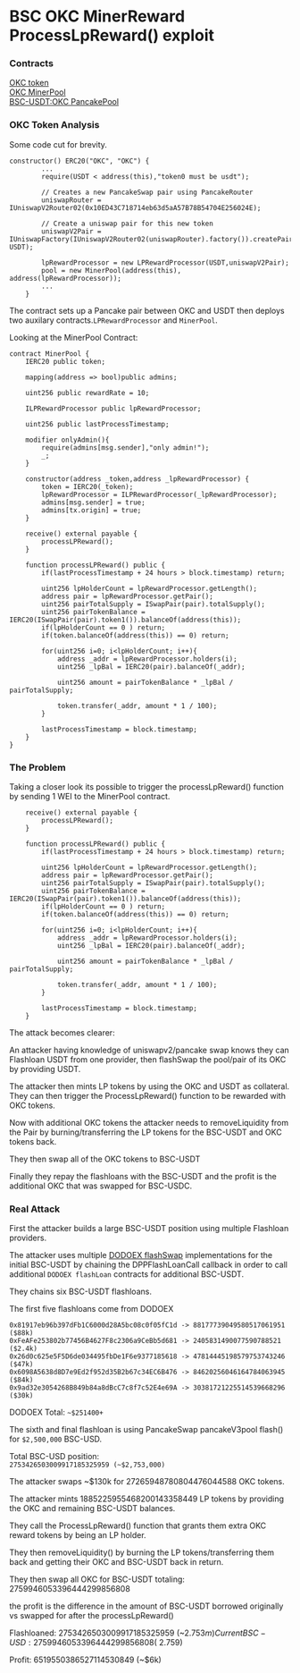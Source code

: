 # BSC OKC MinerReward ProcessLpReward() exploit

### Contracts
[OKC token](https://bscscan.com/address/0xabba891c633fb27f8aa656ea6244dedb15153fe0#code)    
[OKC MinerPool](https://bscscan.com/address/0x36016C4F0E0177861E6377f73C380c70138E13EE#code)  
[BSC-USDT:OKC PancakePool](https://bscscan.com/address/0x9cc7283d8f8b92654e6097aca2acb9655fd5ed96#code)

### OKC Token Analysis  

Some code cut for brevity.  
```
constructor() ERC20("OKC", "OKC") {
        ...
        require(USDT < address(this),"token0 must be usdt");
        
        // Creates a new PancakeSwap pair using PancakeRouter
        uniswapRouter = IUniswapV2Router02(0x10ED43C718714eb63d5aA57B78B54704E256024E);

        // Create a uniswap pair for this new token
        uniswapV2Pair = IUniswapFactory(IUniswapV2Router02(uniswapRouter).factory()).createPair(address(this), USDT);

        lpRewardProcessor = new LPRewardProcessor(USDT,uniswapV2Pair);
        pool = new MinerPool(address(this), address(lpRewardProcessor));
        ...
    }
```

The contract sets up a Pancake pair between OKC and USDT then deploys two auxilary contracts.```LPRewardProcessor``` and ```MinerPool```.  

Looking at the MinerPool Contract:  

```
contract MinerPool {
    IERC20 public token;

    mapping(address => bool)public admins;

    uint256 public rewardRate = 10;

    ILPRewardProcessor public lpRewardProcessor;

    uint256 public lastProcessTimestamp;

    modifier onlyAdmin(){
        require(admins[msg.sender],"only admin!");
        _;
    }

    constructor(address _token,address _lpRewardProcessor) {
        token = IERC20(_token);
        lpRewardProcessor = ILPRewardProcessor(_lpRewardProcessor);
        admins[msg.sender] = true;
        admins[tx.origin] = true;
    }

    receive() external payable {
        processLPReward();
    }

    function processLPReward() public {
        if(lastProcessTimestamp + 24 hours > block.timestamp) return;

        uint256 lpHolderCount = lpRewardProcessor.getLength();
        address pair = lpRewardProcessor.getPair();
        uint256 pairTotalSupply = ISwapPair(pair).totalSupply();
        uint256 pairTokenBalance = IERC20(ISwapPair(pair).token1()).balanceOf(address(this));
        if(lpHolderCount == 0 ) return;
        if(token.balanceOf(address(this)) == 0) return;

        for(uint256 i=0; i<lpHolderCount; i++){
            address _addr = lpRewardProcessor.holders(i);
            uint256 _lpBal = IERC20(pair).balanceOf(_addr);

            uint256 amount = pairTokenBalance * _lpBal / pairTotalSupply;

            token.transfer(_addr, amount * 1 / 100);
        }

        lastProcessTimestamp = block.timestamp;
    }
}
```

### The Problem

Taking a closer look its possible to trigger the processLpReward() function by sending 1 WEI to the MinerPool contract.  

```
    receive() external payable {
        processLPReward();
    }

    function processLPReward() public {
        if(lastProcessTimestamp + 24 hours > block.timestamp) return;

        uint256 lpHolderCount = lpRewardProcessor.getLength();
        address pair = lpRewardProcessor.getPair();
        uint256 pairTotalSupply = ISwapPair(pair).totalSupply();
        uint256 pairTokenBalance = IERC20(ISwapPair(pair).token1()).balanceOf(address(this));
        if(lpHolderCount == 0 ) return;
        if(token.balanceOf(address(this)) == 0) return;

        for(uint256 i=0; i<lpHolderCount; i++){
            address _addr = lpRewardProcessor.holders(i);
            uint256 _lpBal = IERC20(pair).balanceOf(_addr);

            uint256 amount = pairTokenBalance * _lpBal / pairTotalSupply;

            token.transfer(_addr, amount * 1 / 100);
        }

        lastProcessTimestamp = block.timestamp;
    }
  ```
The attack becomes clearer:  

An attacker having knowledge of uniswapv2/pancake swap knows they can Flashloan USDT from one provider, then flashSwap the pool/pair of its OKC by providing USDT.  

The attacker then mints LP tokens by using the OKC and USDT as collateral. They can then trigger the ProcessLpReward() function to be rewarded with OKC tokens. 

Now with additional OKC tokens the attacker needs to removeLiquidity from the Pair by burning/transferring the LP tokens for the BSC-USDT and OKC tokens back.

They then swap all of the OKC tokens to BSC-USDT

Finally they repay the flashloans with the BSC-USDT and the profit is the additional OKC that was swapped for BSC-USDC.


### Real Attack  
First the attacker builds a large BSC-USDT position using multiple Flashloan providers.  

The attacker uses multiple [DODOEX flashSwap](https://github.com/DODOEX/docs/blob/2f687d341183cf71ff267dcc4fca5a7d194f5d8c/docs/flashSwap.md?plain=1#L17) implementations for the initial BSC-USDT by chaining the DPPFlashLoanCall callback in order to call additional ```DODOEX flashLoan``` contracts for additional BSC-USDT.  

They chains six BSC-USDT flashloans.  

The first five flashloans come from DODOEX
```
0x81917eb96b397dFb1C6000d28A5bc08c0f05fC1d -> 88177739049580517061951 ($88k)
0xFeAFe253802b77456B4627F8c2306a9CeBb5d681 -> 2405831490077590788521  ($2.4k)
0x26d0c625e5F5D6de034495fbDe1F6e9377185618 -> 47814445198579753743246 ($47k)
0x6098A5638d8D7e9Ed2f952d35B2b67c34EC6B476 -> 84620256046164784063945 ($84k)
0x9ad32e3054268B849b84a8dBcC7c8f7c52E4e69A -> 30381721225514539668296 ($30k)
```
DODOEX Total: ```~$251400+```


The sixth and final flashloan is using PancakeSwap pancakeV3pool flash() for ```$2,500,000``` BSC-USD.  

Total BSC-USD position:  
```2753426503009917185325959 (~$2,753,000)```  

The attacker swaps ~$130k for 27265948780804476044588 OKC tokens.  

The attacker mints 1885225955468200143358449 LP tokens by providing the OKC and remaining BSC-USDT balances.  

They call the ProcessLpReward() function that grants them extra OKC reward tokens by being an LP holder.  

They then removeLiquidity() by burning the LP tokens/transferring them back and getting their
OKC and BSC-USDT back in return. 

They then swap all OKC for BSC-USDT totaling: 2759946053396444299856808

the profit is the difference in the amount of BSC-USDT borrowed originally vs swapped for after the processLpReward() 

Flashloaned: 2753426503009917185325959 (~$2.753m)
Current BSC-USD: 2759946053396444299856808 (~$2.759)

Profit: 6519550386527114530849 (~$6k)
